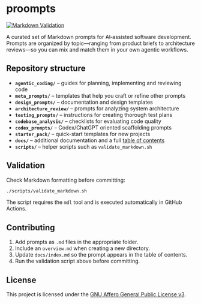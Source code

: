 # proompts

[![Markdown Validation](https://github.com/fderuiter/proompts/actions/workflows/markdown-validation.yml/badge.svg)](https://github.com/fderuiter/proompts/actions/workflows/markdown-validation.yml)

A curated set of Markdown prompts for AI‑assisted software development. Prompts are organized by topic—ranging from product briefs to architecture reviews—so you can mix and match them in your own agentic workflows.

## Repository structure

- **`agentic_coding/`** – guides for planning, implementing and reviewing code
- **`meta_prompts/`** – templates that help you craft or refine other prompts
- **`design_prompts/`** – documentation and design templates
- **`architecture_review/`** – prompts for analyzing system architecture
- **`testing_prompts/`** – instructions for creating thorough test plans
- **`codebase_analysis/`** – checklists for evaluating code quality
- **`codex_prompts/`** – Codex/ChatGPT oriented scaffolding prompts
- **`starter_pack/`** – quick-start templates for new projects
- **`docs/`** – additional documentation and a full [table of contents](docs/index.md)
- **`scripts/`** – helper scripts such as `validate_markdown.sh`

## Validation

Check Markdown formatting before committing:

```bash
./scripts/validate_markdown.sh
```

The script requires the `mdl` tool and is executed automatically in GitHub Actions.

## Contributing

1. Add prompts as `.md` files in the appropriate folder.
1. Include an `overview.md` when creating a new directory.
1. Update `docs/index.md` so the prompt appears in the table of contents.
1. Run the validation script above before committing.

## License

This project is licensed under the [GNU Affero General Public License v3](LICENSE.md).
